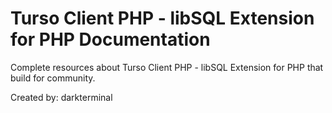 # Turso Client PHP - libSQL Extension for PHP Documentation

Complete resources about Turso Client PHP - libSQL Extension for PHP that build for community.

Created by: darkterminal
